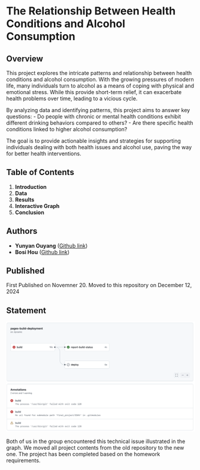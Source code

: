 # The Relationship Between Health Conditions and Alcohol Consumption

## Overview

This project explores the intricate patterns and relationship between health conditions and alcohol consumption. With the growing pressures of modern life, many individuals turn to alcohol as a means of coping with physical and emotional stress. While this provide short-term relief, it can exacerbate health problems over time, leading to a vicious cycle.

By analyzing data and identifying patterns, this project aims to answer key questions: - Do people with chronic or mental health conditions exhibit different drinking behaviors compared to others? - Are there specific health conditions linked to higher alcohol consumption?

The goal is to provide actionable insights and strategies for supporting individuals dealing with both health issues and alcohol use, paving the way for better health interventions.

## Table of Contents

1.  **Introduction**
2.  **Data**
3.  **Results**
4.  **Interactive Graph**
5.  **Conclusion**

## Authors

-   **Yunyan Ouyang** ([Github link](https://github.com/yyouyang12))
-   **Bosi Hou** ([Github link](https://github.com/bosihou))

## Published

First Published on Novemner 20. Moved to this repository on December 12, 2024


## Statement

![Build Pipeline Failure Due to Submodule Path Error](issue.jpeg)

Both of us in the group encountered this technical issue illustrated in the graph. We moved all project contents from the old repository to the new one. The project has been completed based on the homework requirements.
